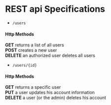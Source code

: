 # REST api Specifications

* ```/users```

#### Http Methods

**GET** returns a list of all users  
**POST** creates a new user  
**DELETE** an authorized user deletes all users

* ```/users/{id}```

#### Http Methods
    
**GET** returns a specific user    
**PUT** a user updates his account information    
**DELETE** a user (or the admin) deletes his account
